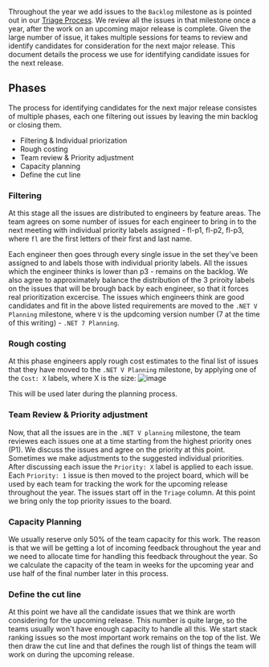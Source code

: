 Throughout the year we add issues to the `Backlog` milestone as is pointed out in our [Triage Process](./docs/TriageProcess.md).
We review all the issues in that milestone once a year, after the work on an upcoming major release is complete.
Given the large number of issue, it takes multiple sessions for teams to review and identify candidates for consideration for the next major release.
This document details the process we use for identifying candidate issues for the next release.

## Phases
The process for identifying candidates for the next major release consistes of multiple phases, each one filtering out issues by leaving the min backlog or closing them.
- Filtering & Individual priorization
- Rough costing
- Team review & Priority adjustment
- Capacity planning
- Define the cut line

### Filtering
At this stage all the issues are distributed to engineers by feature areas.
The team agrees on some number of issues for each engineer to bring in to the next meeting with individual priority labels assigned  - fl-p1, fl-p2, fl-p3, where `fl` are the first letters of their first and last name.

Each engineer then goes through every single issue in the set they've been assigned to and labels those with individual priority labels.
All the issues which the engineer thinks is lower than p3 - remains on the backlog. We also agree to approximately balance the distribution of the 3 priroity labels on the issues that will be brough back by each engineer, so that it forces real prioritization excercise.
The issues which engineers think are good candidates and fit in the above listed requirements are moved to the `.NET V Planning` milestone, where `V` is the updcoming version number (7 at the time of this writing) - `.NET 7 Planning`.

### Rough costing
At this phase engineers apply rough cost estimates to the final list of issues that they have moved to the `.NET V Planning` milestone, by applying one of the `Cost: X` labels, where X is the size:
![image](https://user-images.githubusercontent.com/34246760/139494632-2a5145f6-eec9-40d6-919f-3ece8b9c986a.png)

This will be used later during the planning process.

### Team Review & Priority adjustment
Now, that all the issues are in the `.NET V planning` milestone, the team reviewes each issues one at a time starting from the highest priority ones (P1).
We discuss the issues and agree on the priority at this point. Sometimes we make adjustments to the suggested individual priorities. After discussing each issue the `Priority: X` label is applied to each issue.
Each `Priority: 1` issue is then moved to the project board, which will be used by each team for tracking the work for the upcoming release throughout the year. The issues start off in the `Triage` column. At this point we bring only the top priority issues to the board.

### Capacity Planning
We usually reserve only 50% of the team capacity for this work. The reason is that we will be getting a lot of incoming feedback throughout the year and we need to allocate time for handling this feedback throughout the year.
So we calculate the capacity of the team in weeks for the upcoming year and use half of the final number later in this process.

### Define the cut line
At this point we have all the candidate issues that we think are worth considering for the upcoming release. This number is quite large, so the teams usually won't have enough capacity to handle all this.
We start stack ranking issues so the most important work remains on the top of the list. We then draw the cut line and that defines the rough list of things the team will work on during the upcoming release.

